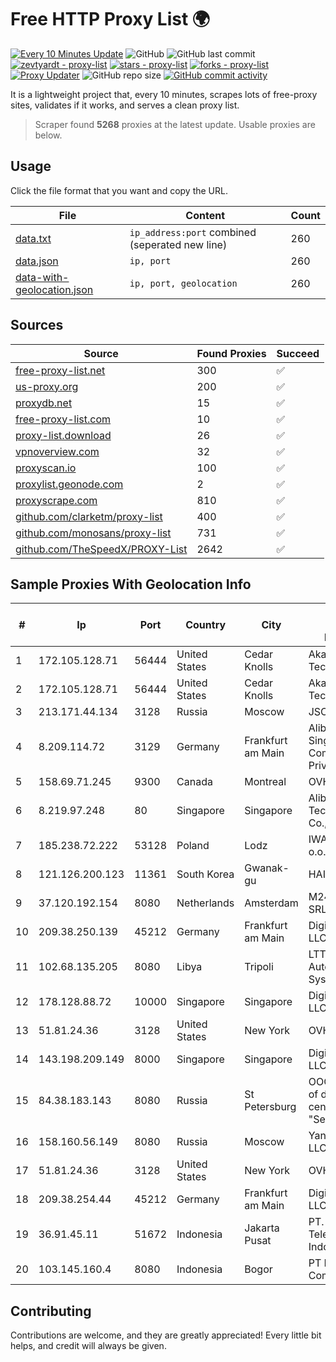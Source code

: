 
# Free HTTP Proxy List 🌍

[![Every 10 Minutes Update](https://github.com/mertguvencli/http-proxy-list/actions/workflows/main.yml/badge.svg?branch=main)](https://github.com/mertguvencli/http-proxy-list/actions/workflows/main.yml)
![GitHub](https://img.shields.io/github/license/mertguvencli/http-proxy-list)
![GitHub last commit](https://img.shields.io/github/last-commit/mertguvencli/http-proxy-list)
[![zevtyardt - proxy-list](https://img.shields.io/static/v1?label=zevtyardt&message=proxy-list&color=blue&logo=github)](https://github.com/zevtyardt/proxy-list "Go to GitHub repo")
[![stars - proxy-list](https://img.shields.io/github/stars/zevtyardt/proxy-list?style=social)](https://github.com/zevtyardt/proxy-list)
[![forks - proxy-list](https://img.shields.io/github/forks/zevtyardt/proxy-list?style=social)](https://github.com/zevtyardt/proxy-list)
[![Proxy Updater](https://github.com/zevtyardt/proxy-list/workflows/Proxy%20Updater/badge.svg)](https://github.com/zevtyardt/proxy-list/actions?query=workflow:"Proxy+Updater")
![GitHub repo size](https://img.shields.io/github/repo-size/zevtyardt/proxy-list)
[![GitHub commit activity](https://img.shields.io/github/commit-activity/m/zevtyardt/proxy-list?logo=commits)](https://github.com/zevtyardt/proxy-list/commits/main)

It is a lightweight project that, every 10 minutes, scrapes lots of free-proxy sites, validates if it works, and serves a clean proxy list.

> Scraper found **5268** proxies at the latest update. Usable proxies are below.

## Usage

Click the file format that you want and copy the URL.

|File|Content|Count|
|----|-------|-----|
|[data.txt](https://raw.githubusercontent.com/mertguvencli/http-proxy-list/main/proxy-list/data.txt)|`ip_address:port` combined (seperated new line)|260|
|[data.json](https://raw.githubusercontent.com/mertguvencli/http-proxy-list/main/proxy-list/data.json)|`ip, port`|260|
|[data-with-geolocation.json](https://raw.githubusercontent.com/mertguvencli/http-proxy-list/main/proxy-list/data-with-geolocation.json)|`ip, port, geolocation`|260|

## Sources

|Source|Found Proxies|Succeed|
|------|-------------|-------|
|[free-proxy-list.net](https://free-proxy-list.net)|300|✅|
|[us-proxy.org](https://www.us-proxy.org)|200|✅|
|[proxydb.net](http://proxydb.net)|15|✅|
|[free-proxy-list.com](https://free-proxy-list.com/?page=&port=&type%5B%5D=http&type%5B%5D=https&up_time=0&search=Search)|10|✅|
|[proxy-list.download](https://www.proxy-list.download/HTTP)|26|✅|
|[vpnoverview.com](https://vpnoverview.com/privacy/anonymous-browsing/free-proxy-servers)|32|✅|
|[proxyscan.io](https://www.proxyscan.io)|100|✅|
|[proxylist.geonode.com](https://proxylist.geonode.com/api/proxy-list?limit=300&page=1&sort_by=lastChecked&sort_type=desc&protocols=http,https)|2|✅|
|[proxyscrape.com](https://api.proxyscrape.com/v2/?request=displayproxies&protocol=http&timeout=10000&country=all&ssl=all&anonymity=all)|810|✅|
|[github.com/clarketm/proxy-list](https://raw.githubusercontent.com/clarketm/proxy-list/master/proxy-list-raw.txt)|400|✅|
|[github.com/monosans/proxy-list](https://raw.githubusercontent.com/monosans/proxy-list/main/proxies/http.txt)|731|✅|
|[github.com/TheSpeedX/PROXY-List](https://raw.githubusercontent.com/TheSpeedX/PROXY-List/master/http.txt)|2642|✅|


## Sample Proxies With Geolocation Info

|#|Ip|Port|Country|City|Internet Service Provider|
|-|--|----|-------|----|-------------------------|
|1|172.105.128.71|56444|United States|Cedar Knolls|Akamai Technologies|
|2|172.105.128.71|56444|United States|Cedar Knolls|Akamai Technologies|
|3|213.171.44.134|3128|Russia|Moscow|JSC Comcor|
|4|8.209.114.72|3129|Germany|Frankfurt am Main|Alibaba.com Singapore E-Commerce Private Limited|
|5|158.69.71.245|9300|Canada|Montreal|OVH SAS|
|6|8.219.97.248|80|Singapore|Singapore|Alibaba (US) Technology Co., Ltd.|
|7|185.238.72.222|53128|Poland|Lodz|IWACOM Sp. z o.o.|
|8|121.126.200.123|11361|South Korea|Gwanak-gu|HAIonNet|
|9|37.120.192.154|8080|Netherlands|Amsterdam|M247 Europe SRL|
|10|209.38.250.139|45212|Germany|Frankfurt am Main|DigitalOcean, LLC|
|11|102.68.135.205|8080|Libya|Tripoli|LTT Autonomous System|
|12|178.128.88.72|10000|Singapore|Singapore|DigitalOcean, LLC|
|13|51.81.24.36|3128|United States|New York|OVH US LLC|
|14|143.198.209.149|8000|Singapore|Singapore|DigitalOcean, LLC|
|15|84.38.183.143|8080|Russia|St Petersburg|OOO "Network of data-centers "Selectel"|
|16|158.160.56.149|8080|Russia|Moscow|Yandex.Cloud LLC|
|17|51.81.24.36|3128|United States|New York|OVH US LLC|
|18|209.38.254.44|45212|Germany|Frankfurt am Main|DigitalOcean, LLC|
|19|36.91.45.11|51672|Indonesia|Jakarta Pusat|PT. Telekomunikasi Indonesia|
|20|103.145.160.4|8080|Indonesia|Bogor|PT Indonesia Comnets Plus|



## Contributing

Contributions are welcome, and they are greatly appreciated! Every
little bit helps, and credit will always be given.

